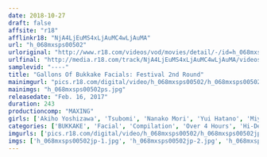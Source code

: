 ```yaml
---
date: 2018-10-27
draft: false
affsite: "r18"
afflinkr18: "NjA4LjEuMS4xLjAuMC4wLjAuMA"
url: "h_068mxsps00502"
urloriginal: "http://www.r18.com/videos/vod/movies/detail/-/id=h_068mxsps00502"
urlfinal: "http://media.r18.com/track/NjA4LjEuMS4xLjAuMC4wLjAuMA/videos/vod/movies/detail/-/id=h_068mxsps00502"
samplevid: "----"
title: "Gallons Of Bukkake Facials: Festival 2nd Round"
mainimgurl: "pics.r18.com/digital/video/h_068mxsps00502/h_068mxsps00502ps.jpg"
mainimgs: "h_068mxsps00502ps.jpg"
releasedate: "Feb. 16, 2017"
duration: 243
productioncomp: "MAXING"
girls: ['Akiho Yoshizawa', 'Tsubomi', 'Nanako Mori', 'Yui Hatano', 'Miyuki Yokoyama', 'Yuna Shina', 'Hikaru Shina', 'Yu Konishi', 'Aika', 'Aya Oshima']
categories: ['BUKKAKE', 'Facial', 'Compilation', 'Over 4 Hours', 'Hi-Def']
imgurls: ['pics.r18.com/digital/video/h_068mxsps00502/h_068mxsps00502jp-1.jpg', 'pics.r18.com/digital/video/h_068mxsps00502/h_068mxsps00502jp-2.jpg', 'pics.r18.com/digital/video/h_068mxsps00502/h_068mxsps00502jp-3.jpg', 'pics.r18.com/digital/video/h_068mxsps00502/h_068mxsps00502jp-4.jpg', 'pics.r18.com/digital/video/h_068mxsps00502/h_068mxsps00502jp-5.jpg', 'pics.r18.com/digital/video/h_068mxsps00502/h_068mxsps00502jp-6.jpg', 'pics.r18.com/digital/video/h_068mxsps00502/h_068mxsps00502jp-7.jpg', 'pics.r18.com/digital/video/h_068mxsps00502/h_068mxsps00502jp-8.jpg', 'pics.r18.com/digital/video/h_068mxsps00502/h_068mxsps00502jp-9.jpg', 'pics.r18.com/digital/video/h_068mxsps00502/h_068mxsps00502jp-10.jpg', 'pics.r18.com/digital/video/h_068mxsps00502/h_068mxsps00502jp-11.jpg', 'pics.r18.com/digital/video/h_068mxsps00502/h_068mxsps00502jp-12.jpg', 'pics.r18.com/digital/video/h_068mxsps00502/h_068mxsps00502jp-13.jpg', 'pics.r18.com/digital/video/h_068mxsps00502/h_068mxsps00502jp-14.jpg', 'pics.r18.com/digital/video/h_068mxsps00502/h_068mxsps00502jp-15.jpg', 'pics.r18.com/digital/video/h_068mxsps00502/h_068mxsps00502jp-16.jpg', 'pics.r18.com/digital/video/h_068mxsps00502/h_068mxsps00502jp-17.jpg', 'pics.r18.com/digital/video/h_068mxsps00502/h_068mxsps00502jp-18.jpg', 'pics.r18.com/digital/video/h_068mxsps00502/h_068mxsps00502jp-19.jpg', 'pics.r18.com/digital/video/h_068mxsps00502/h_068mxsps00502jp-20.jpg']
imgs: ['h_068mxsps00502jp-1.jpg', 'h_068mxsps00502jp-2.jpg', 'h_068mxsps00502jp-3.jpg', 'h_068mxsps00502jp-4.jpg', 'h_068mxsps00502jp-5.jpg', 'h_068mxsps00502jp-6.jpg', 'h_068mxsps00502jp-7.jpg', 'h_068mxsps00502jp-8.jpg', 'h_068mxsps00502jp-9.jpg', 'h_068mxsps00502jp-10.jpg', 'h_068mxsps00502jp-11.jpg', 'h_068mxsps00502jp-12.jpg', 'h_068mxsps00502jp-13.jpg', 'h_068mxsps00502jp-14.jpg', 'h_068mxsps00502jp-15.jpg', 'h_068mxsps00502jp-16.jpg', 'h_068mxsps00502jp-17.jpg', 'h_068mxsps00502jp-18.jpg', 'h_068mxsps00502jp-19.jpg', 'h_068mxsps00502jp-20.jpg']
---
```

